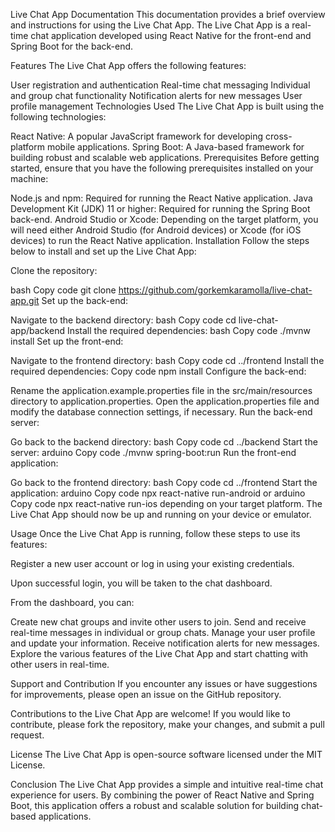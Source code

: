 Live Chat App Documentation
This documentation provides a brief overview and instructions for using the Live Chat App. The Live Chat App is a real-time chat application developed using React Native for the front-end and Spring Boot for the back-end.

Features
The Live Chat App offers the following features:

User registration and authentication
Real-time chat messaging
Individual and group chat functionality
Notification alerts for new messages
User profile management
Technologies Used
The Live Chat App is built using the following technologies:

React Native: A popular JavaScript framework for developing cross-platform mobile applications.
Spring Boot: A Java-based framework for building robust and scalable web applications.
Prerequisites
Before getting started, ensure that you have the following prerequisites installed on your machine:

Node.js and npm: Required for running the React Native application.
Java Development Kit (JDK) 11 or higher: Required for running the Spring Boot back-end.
Android Studio or Xcode: Depending on the target platform, you will need either Android Studio (for Android devices) or Xcode (for iOS devices) to run the React Native application.
Installation
Follow the steps below to install and set up the Live Chat App:

Clone the repository:

bash
Copy code
git clone https://github.com/gorkemkaramolla/live-chat-app.git
Set up the back-end:

Navigate to the backend directory:
bash
Copy code
cd live-chat-app/backend
Install the required dependencies:
bash
Copy code
./mvnw install
Set up the front-end:

Navigate to the frontend directory:
bash
Copy code
cd ../frontend
Install the required dependencies:
Copy code
npm install
Configure the back-end:

Rename the application.example.properties file in the src/main/resources directory to application.properties.
Open the application.properties file and modify the database connection settings, if necessary.
Run the back-end server:

Go back to the backend directory:
bash
Copy code
cd ../backend
Start the server:
arduino
Copy code
./mvnw spring-boot:run
Run the front-end application:

Go back to the frontend directory:
bash
Copy code
cd ../frontend
Start the application:
arduino
Copy code
npx react-native run-android
or
arduino
Copy code
npx react-native run-ios
depending on your target platform.
The Live Chat App should now be up and running on your device or emulator.

Usage
Once the Live Chat App is running, follow these steps to use its features:

Register a new user account or log in using your existing credentials.

Upon successful login, you will be taken to the chat dashboard.

From the dashboard, you can:

Create new chat groups and invite other users to join.
Send and receive real-time messages in individual or group chats.
Manage your user profile and update your information.
Receive notification alerts for new messages.
Explore the various features of the Live Chat App and start chatting with other users in real-time.

Support and Contribution
If you encounter any issues or have suggestions for improvements, please open an issue on the GitHub repository.

Contributions to the Live Chat App are welcome! If you would like to contribute, please fork the repository, make your changes, and submit a pull request.

License
The Live Chat App is open-source software licensed under the MIT License.

Conclusion
The Live Chat App provides a simple and intuitive real-time chat experience for users. By combining the power of React Native and Spring Boot, this application offers a robust and scalable solution for building chat-based applications.

